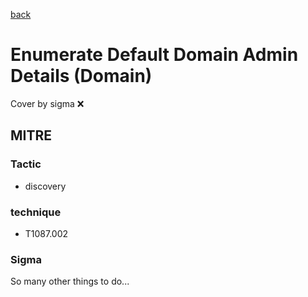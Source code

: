[back](../index.md)
# Enumerate Default Domain Admin Details (Domain)
Cover by sigma :x: 

## MITRE
### Tactic
  - discovery

### technique
  - T1087.002

### Sigma

 So many other things to do...